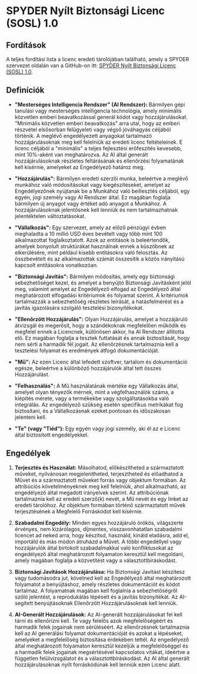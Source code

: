 # SPYDER Nyílt Biztonsági Licenc (SOSL) 1.0 

## Fordítások

A teljes fordítási lista a licenc eredeti tárolójában található, amely a SPYDER szervezet oldalán van a GitHub-on itt: [SPYDER Nyílt Biztonsági Licenc (SOSL) 1.0](https://github.com/spyderorg/sosl).

## Definíciók

- **"Mesterséges Intelligencia Rendszer" (AI Rendszer):**
    Bármilyen gépi tanulási vagy mesterséges intelligencia technológia, amely minimális közvetlen emberi beavatkozással generál kódot vagy hozzájárulásokat. "Minimális közvetlen emberi beavatkozás" arra utal, hogy az emberi részvétel elsősorban felügyeleti vagy végső jóváhagyás céljából történik. A meglévő engedélyezett anyagokat tartalmazó hozzájárulásoknak meg kell felelniük az eredeti licenc feltételeinek. E licenc céljából a "minimális" a teljes fejlesztési erőfeszítés kevesebb, mint 10%-aként van meghatározva. Az AI által generált hozzájárulásoknak részletes feltárásának és ellenőrzési folyamatának kell kísérnie, amelyeket az Engedélyező határoz meg.

- **"Hozzájárulás":**
    Bármilyen eredeti szerzői munka, beleértve a meglévő munkához való módosításokat vagy kiegészítéseket, amelyet az Engedélyezőnek nyújtanak be a Munkához való beillesztés céljából, egy egyén, jogi személy vagy AI Rendszer által. Ez magában foglalja bármilyen új anyagot vagy értéket adó anyagot a Munkához. A hozzájárulásoknak jelentősnek kell lenniük és nem tartalmazhatnak jelentéktelen változtatásokat.

- **"Vállalkozás":**
    Egy szervezet, amely az előző pénzügyi évben meghaladta a 10 millió USD éves bevételt vagy több mint 100 alkalmazottat foglalkoztatott. Azok az entitások is beleértendők, amelyek bonyolult struktúrákat használnak ennek a küszöbnek az elkerülésére, mint például kisebb entitásokra való felosztás. Az összbevételt és az alkalmazottak számát összesítik a közös irányítású kapcsolt entitásokra vonatkozóan.

- **"Biztonsági Javítás":**
    Bármilyen módosítás, amely egy biztonsági sebezhetőséget kezel, és amelyet a benyújtó Biztonsági Javításként jelöl meg, valamint amelyet az Engedélyező elfogad az Engedélyező által meghatározott elfogadási kritériumok és folyamat szerint. A kritériumok tartalmazzák a sebezhetőség részletes leírását, a hatásfelmérést és a javítás igazolására szolgáló tesztelési bizonyítékokat.

- **"Ellenőrzött Hozzájárulás":**
    Olyan Hozzájárulás, amelyet a hozzájáruló átvizsgál és megerősít, hogy a szándékoknak megfelelően működik és megfelel ennek a Licencnek, különösen akkor, ha AI Rendszer állította elő. Ez magában foglalja a tesztek futtatását és annak biztosítását, hogy nem sérti a harmadik fél jogait. Az ellenőrzésnek tartalmaznia kell a tesztelési folyamat és eredmények átfogó dokumentációját.

- **"Mű":**
    Az ezen Licenc által lefedett szoftver, tartalom és dokumentáció egésze, beleértve a különböző hozzájárulók által tett összes Hozzájárulást.

- **"Felhasználás":**
    A Mű használatának mértéke egy Vállalkozás által, amelyet olyan tényezők mérnek, mint a végfelhasználók száma, a kiépítés mérete, vagy a termékekbe vagy szolgáltatásokba való integrálás. Az engedélyező szükség esetén specifikus metrikákat fog biztosítani, és a Vállalkozásnak ezeket pontosan és időszakosan jelenteni kell.

- **"Te" (vagy "Tiéd"):**
    Egy egyén vagy jogi személy, aki él az e Licenc által biztosított engedélyekkel.

## Engedélyek

1. **Terjesztés és Használat:**
    Másolhatod, előkészítheted a származtatott műveket, nyilvánosan megjelenítheted, terjesztheted és előadhatod a Művet és a származtatott műveket forrás vagy objektum formában. Az attribúciós követelményeknek meg kell felelniük, ahol alkalmazható, az engedélyező által megadott irányelvek szerint. Az attribúciónak tartalmaznia kell az eredeti szerző(k) nevét, a Mű nevét és egy linket az eredeti tárolóhoz. Az objektum formában történő származtatott művek terjesztésének a Megfelelő Forráskódot kell kísérnie.

2. **Szabadalmi Engedély:**
    Minden egyes hozzájáruló örökös, világszerte érvényes, nem kizárólagos, díjmentes, visszavonhatatlan szabadalmi licencet ad neked arra, hogy készítsd, használd, kínáld eladásra, add el, importáld és más módon átruházd a Művet. A többi engedéllyel vagy hozzájárulók által birtokolt szabadalmakkal való konfliktusokat az engedélyező által meghatározott folyamaton keresztül kell megoldani, amely magában foglalja a közvetítést vagy a választottbíráskodást.

3. **Biztonsági Javítások Hozzájárulása:**
    Ha Biztonsági Javítást készítesz vagy tudomásodra jut, követned kell az Engedélyező által meghatározott folyamatot a benyújtáshoz, amely részletes dokumentációt és kódot tartalmaz. A folyamatnak magában kell foglalnia a sebezhetőségről szóló jelentést, a reprodukálás lépéseit és a javítás bizonyítékát. Az AI-segített benyújtásoknak Ellenőrzött Hozzájárulásoknak kell lenniük.

4. **AI-Generált Hozzájárulások:**
    Az AI-generált hozzájárulásokat fel kell tárni és ellenőrizni kell. Te vagy felelős azok megfelelőségéért és harmadik felek jogainak nem sérüléséért. Az ellenőrzésnek tartalmaznia kell az AI generálási folyamat dokumentációját és azokat a lépéseket, amelyeket a megfelelőség biztosítása érdekében tettél. Az engedélyező által meghatározott folyamaton keresztül kezeljük a megfelelőséggel és a harmadik felek jogainak megsértésével kapcsolatos vitákat, ideértve a független felülvizsgálatot és a választottbíráskodást. Az AI által generált hozzájárulásoknak nyílt forráskódúnak kell lenniük ezen Licenc alatt.
